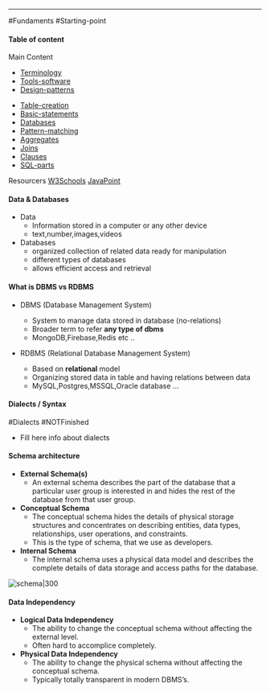 ******
#Fundaments #Starting-point

#### Table of content 
Main Content 

 - [Terminology](DBMS-terminology.md)
 - [Tools-software](Tools-software.md)
 - [Design-patterns](design-patterns-index.md)
 
 * [Table-creation](Table-operations.md)
 * [Basic-statements](Basic-statements.md)
 * [Databases](databases/mariandb.md)
 * [Pattern-matching](Pattern-matching.md)
 * [Aggregates](aggregates.md)
 * [Joins](joins.md)
 * [Clauses](clauses.md)
 * [SQL-parts](Patern-matching.md)

Resourcers 
	[W3Schools](https://www.w3schools.com/SQl/sql_and_or.asp)
	[JavaPoint](https://www.javatpoint.com/dbms-sql-joins) 
 
#### Data & Databases

- Data
	- Information stored in a computer or any other device
	- text,number,images,videos
- Databases
	- organized collection of related data ready for manipulation
	- different types of databases
	- allows efficient access and retrieval

#### What is DBMS vs RDBMS

* DBMS (Database Management System)
	* System to manage data stored in database (no-relations)
	* Broader term to refer **any type of dbms**
	* MongoDB,Firebase,Redis etc ..
	
* RDBMS (Relational Database Management System)
	* Based on **relational** model
	* Organizing stored data in table and having relations between data 
	* MySQL,Postgres,MSSQL,Oracle database ...

#### Dialects / Syntax
#Dialects #NOTFinished

* Fill here info about dialects 

#### Schema architecture 

- **External Schema(s)**
	- An external schema describes the part of the database that a particular user group is interested in and hides the rest of the database from that user group.
- **Conceptual Schema**
	- The conceptual schema hides the details of physical storage structures and concentrates on describing entities, data types, relationships, user operations, and constraints. 
	- This is the type of schema, that we use as developers.
- **Internal Schema** 
	- The internal schema uses a physical data model and describes the complete details of data storage and access paths for the database.

![schema|300](assets/schema-arch.png)

#### Data Independency 
- **Logical Data Independency**
	- The ability to change the conceptual schema without affecting the external level.
	- Often hard to accomplice completely.
- **Physical Data Independency**
	- The ability to change the physical schema without affecting the conceptual schema.
	- Typically totally transparent in modern DBMS’s.



  
  
